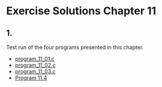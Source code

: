 # Exercise Solutions Chapter 11 #
## 1. ##
Test run of the four programs presented in this chapter.  
- [program_11_01.c](Exercise_01/Program_11_01/program_11_01.c)  
- [program_11_02.c](Exercise_01/Program_11_02/program_11_02.c)  
- [program_11_03.c](Exercise_01/Program_11_03/program_11_03.c)  
- [Program 11.4](Exercise_01/Program_11_04/program_11_04.c)  
